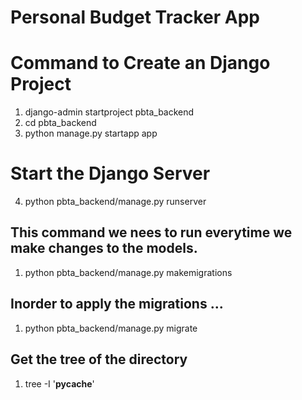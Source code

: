 # Personal Budget Tracker App

# Command  to Create  an Django Project

1. django-admin startproject pbta_backend 
2. cd pbta_backend 
3. python  manage.py startapp app

# Start the Django  Server
4. python  pbta_backend/manage.py runserver

## This  command  we  nees to run everytime  we  make  changes  to  the models.
1. python  pbta_backend/manage.py makemigrations

## Inorder to apply  the migrations  ...
1. python  pbta_backend/manage.py migrate

## Get the tree of  the directory
1. tree -I '__pycache__'